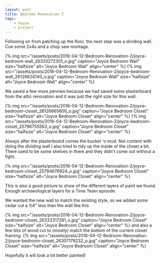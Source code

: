```yaml
---
layout: post
title: Bedroom Renovation 2
tags:
    - house
    - project
---
```


Following on from patching up the floor, the next step was a dividing wall. Cue some 2x4s and a chop saw montage.

{% img src="/assets/posts/2016-04-12-Bedroom-Renovation-2/joyce-bedroom-wall_26333272301_o.jpg" caption="Joyce Bedroom Wall" size="halfsize" alt="Joyce Bedroom Wall" align="center" %}
{% img src="/assets/posts/2016-04-12-Bedroom-Renovation-2/joyce-bedroom-wall_26126624140_o.jpg" caption="Joyce Bedroom Wall" size="halfsize" alt="Joyce Bedroom Wall" align="center" %}

We saved a few more pennies because we had saved some plasterboard from the attic renovation and it was just the right size for this wall.

{% img src="/assets/posts/2016-04-12-Bedroom-Renovation-2/joyce-bedroom-closet_26126665600_o.jpg" caption="Joyce Bedroom Closet" size="halfsize" alt="Joyce Bedroom Closet" align="center" %}
{% img src="/assets/posts/2016-04-12-Bedroom-Renovation-2/joyce-bedroom-closet_25796755563_o.jpg" caption="Joyce Bedroom Closet" size="halfsize" alt="Joyce Bedroom Closet" align="center" %}

Always after the plasterboard comes the bucket 'o mud. Not content with doing the dividing wall I also tried to tidy up the inside of the closet a bit. There used to be some shelves in there and they didn't come out without a fight.

{% img src="/assets/posts/2016-04-12-Bedroom-Renovation-2/joyce-bedroom-closet_25794676924_o.jpg" caption="Joyce Bedroom Closet" size="halfsize" alt="Joyce Bedroom Closet" align="center" %}

This is also a good picture to show of the different layers of paint we found. Enough archaeological layers for a Time Team episode.

We wanted the new wall to match the existing style, so we added some cedar cut a 1/4" less than the wall like this

{% img src="/assets/posts/2016-04-12-Bedroom-Renovation-2/joyce-bedroom-closet_26333317391_o.jpg" caption="Joyce Bedroom Closet" size="halfsize" alt="Joyce Bedroom Closet" align="center" %} and also a few bits of wood cut to (mostly) match the bottom of the current closet framing. {% img src="/assets/posts/2016-04-12-Bedroom-Renovation-2/joyce-bedroom-closet_26307179232_o.jpg" caption="Joyce Bedroom Closet" size="halfsize" alt="Joyce Bedroom Closet" align="center" %}

Hopefully it will look a lot better painted!